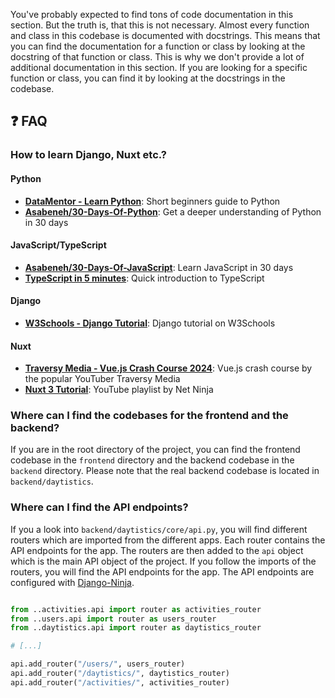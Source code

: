 You've probably expected to find tons of code documentation in this section. But the truth is, that this is not necessary. Almost every function and class in this codebase is documented with docstrings. This means that you can find the documentation for a function or class by looking at the docstring of that function or class. This is why we don't provide a lot of additional documentation in this section. If you are looking for a specific function or class, you can find it by looking at the docstrings in the codebase.

## ❓ FAQ

### How to learn Django, Nuxt etc.?

#### Python

- **[DataMentor - Learn Python](https://www.datamentor.io/python)**: Short beginners guide to Python
- **[Asabeneh/30-Days-Of-Python](https://github.com/Asabeneh/30-Days-Of-Python)**: Get a deeper understanding of Python in 30 days

#### JavaScript/TypeScript

- **[Asabeneh/30-Days-Of-JavaScript](https://github.com/Asabeneh/30-Days-Of-JavaScript)**: Learn JavaScript in 30 days
- **[TypeScript in 5 minutes](https://www.typescriptlang.org/docs/handbook/typescript-in-5-minutes.html)**: Quick introduction to TypeScript

#### Django

- **[W3Schools - Django Tutorial](https://www.w3schools.com/django/)**: Django tutorial on W3Schools

#### Nuxt

- **[Traversy Media - Vue.js Crash Course 2024](https://www.youtube.com/watch?v=VeNfHj6MhgA)**: Vue.js crash course by the popular YouTuber Traversy Media
- **[Nuxt 3 Tutorial](https://www.youtube.com/playlist?list=PL4cUxeGkcC9haQlqdCQyYmL_27TesCGPC)**: YouTube playlist by Net Ninja

### Where can I find the codebases for the frontend and the backend?

If you are in the root directory of the project, you can find the frontend codebase in the `frontend` directory and the backend codebase in the `backend` directory. Please note that the real backend codebase is located in `backend/daytistics`.

### Where can I find the API endpoints?

If you a look into `backend/daytistics/core/api.py`, you will find different routers which are imported from the different apps. Each router contains the API endpoints for the app. The routers are then added to the `api` object which is the main API object of the project. If you follow the imports of the routers, you will find the API endpoints for the app. The API endpoints are configured with [Django-Ninja](https://django-ninja.dev/).

```py

from ..activities.api import router as activities_router
from ..users.api import router as users_router
from ..daytistics.api import router as daytistics_router

# [...]

api.add_router("/users/", users_router)
api.add_router("/daytistics/", daytistics_router)
api.add_router("/activities/", activities_router)
```